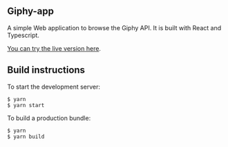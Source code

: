 ## Giphy-app

A simple Web application to browse the Giphy API. It is built with React and Typescript.

[You can try the live version here](https://jo-va.github.io/giphy-app).

## Build instructions

To start the development server:
```
$ yarn
$ yarn start
```

To build a production bundle:
```
$ yarn
$ yarn build
```
